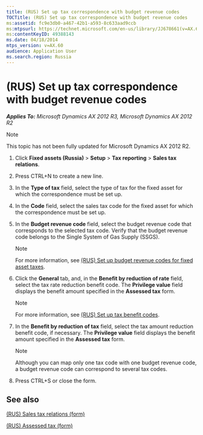 ```yaml
---
title: (RUS) Set up tax correspondence with budget revenue codes
TOCTitle: (RUS) Set up tax correspondence with budget revenue codes
ms:assetid: fc9e3db0-a467-42b1-a593-8c633aad9ccb
ms:mtpsurl: https://technet.microsoft.com/en-us/library/JJ678661(v=AX.60)
ms:contentKeyID: 49388143
ms.date: 04/18/2014
mtps_version: v=AX.60
audience: Application User
ms.search.region: Russia
---
```


# (RUS) Set up tax correspondence with budget revenue codes 


_**Applies To:** Microsoft Dynamics AX 2012 R3, Microsoft Dynamics AX 2012 R2_


> [!NOTE]
> <P>This topic has not been fully updated for Microsoft Dynamics AX 2012 R2.</P>



1.  Click **Fixed assets (Russia)** \> **Setup** \> **Tax reporting** \> **Sales tax relations**.

2.  Press CTRL+N to create a new line.

3.  In the **Type of tax** field, select the type of tax for the fixed asset for which the correspondence must be set up.

4.  In the **Code** field, select the sales tax code for the fixed asset for which the correspondence must be set up.

5.  In the **Budget revenue code** field, select the budget revenue code that corresponds to the selected tax code. Verify that the budget revenue code belongs to the Single System of Gas Supply (SSGS).
    

    > [!NOTE]
    > <P>For more information, see <A href="rus-set-up-budget-revenue-codes-for-fixed-asset-taxes.md">(RUS) Set up budget revenue codes for fixed asset taxes</A>.</P>



6.  Click the **General** tab, and, in the **Benefit by reduction of rate** field, select the tax rate reduction benefit code. The **Privilege value** field displays the benefit amount specified in the **Assessed tax** form.
    

    > [!NOTE]
    > <P>For more information, see <A href="rus-set-up-tax-benefit-codes.md">(RUS) Set up tax benefit codes</A>.</P>



7.  In the **Benefit by reduction of tax** field, select the tax amount reduction benefit code, if necessary. The **Privilege value** field displays the benefit amount specified in the **Assessed tax** form.
    

    > [!NOTE]
    > <P>Although you can map only one tax code with one budget revenue code, a budget revenue code can correspond to several tax codes.</P>



8.  Press CTRL+S or close the form.

## See also

[(RUS) Sales tax relations (form)](https://technet.microsoft.com/en-us/library/jj856164\(v=ax.60\))

[(RUS) Assessed tax (form)](https://technet.microsoft.com/en-us/library/jj856180\(v=ax.60\))

  


